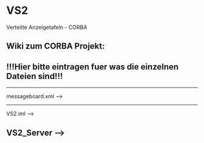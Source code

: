 # VS2
Verteilte Anzeigetafeln - CORBA

Wiki zum CORBA Projekt:
------------------------------------------------------------------------------------------------------------------------
!!!Hier bitte eintragen fuer was die einzelnen Dateien sind!!!
------------------------------------------------------------------------------------------------------------------------
------------------------------------------------------------------------------------------------------------------------
messageboard.xml
-->




------------------------------------------------------------------------------------------------------------------------
VS2.iml
-->





VS2_Server
-->
------------------------------------------------------------------------------------------------------------------------



